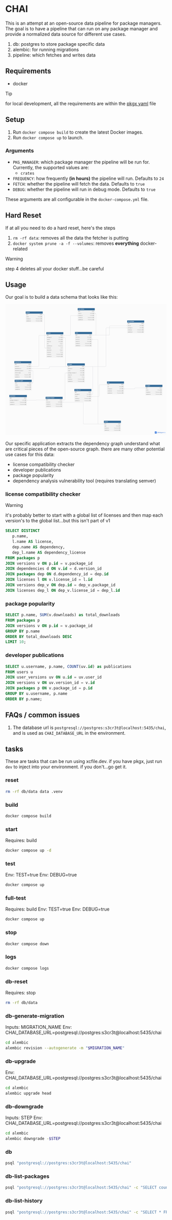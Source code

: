 # CHAI

This is an attempt at an open-source data pipeline for package managers. The goal is to
have a pipeline that can run on any package manager and provide a normalized data
source for different use cases.

1. db: postgres to store package specific data
1. alembic: for running migrations
1. pipeline: which fetches and writes data

## Requirements

- docker

> [!TIP]
>
> for local development, all the requirements are within the [pkgx yaml](pkgx.yaml) file

## Setup

1. Run `docker compose build` to create the latest Docker images.
2. Run `docker compose up` to launch.

### Arguments

- `PKG_MANAGER`: which package manager the pipeline will be run for. Currently, the
  supported values are:
  - `crates`
- `FREQUENCY`: how frequently **(in hours)** the pipeline will run. Defaults to `24`
- `FETCH`: whether the pipeline will fetch the data. Defaults to `true`
- `DEBUG`: whether the pipeline will run in debug mode. Defaults to `true`

These arguments are all configurable in the `docker-compose.yml` file.

## Hard Reset

If at all you need to do a hard reset, here's the steps

1. `rm -rf data`: removes all the data the fetcher is putting
2. `docker system prune -a -f --volumes`: removes **everything** docker-related

> [!WARNING]
>
> step 4 deletes all your docker stuff...be careful

<!-- this is handled now that alembic/psycopg2 are in pkgx -->
<!--
## Alembic Alternatives

- sqlx command line tool to manage migrations, alongside models for sqlx in rust
- vapor's migrations are written in swift
-->

## Usage

Our goal is to build a data schema that looks like this:

![db/CHAI_ERD.png](db/CHAI_ERD.png)

Our specific application extracts the dependency graph understand what are critical
pieces of the open-source graph. there are many other potential use cases for this data:

- license compatibility checker
- developer publications
- package popularity
- dependency analysis vulnerability tool (requires translating semver)

<!-- TODO: add these to the examples folder-->

### license compatibility checker

> [!WARNING]
>
> it's probably better to start with a global list of licenses and then map each
> version's to the global list...but this isn't part of v1

```sql
SELECT DISTINCT
   p.name,
   l.name AS license,
   dep.name AS dependency,
   dep_l.name AS dependency_license
FROM packages p
JOIN versions v ON p.id = v.package_id
JOIN dependencies d ON v.id = d.version_id
JOIN packages dep ON d.dependency_id = dep.id
JOIN licenses l ON v.license_id = l.id
JOIN versions dep_v ON dep.id = dep_v.package_id
JOIN licenses dep_l ON dep_v.license_id = dep_l.id
```

### package popularity

```sql
SELECT p.name, SUM(v.downloads) as total_downloads
FROM packages p
JOIN versions v ON p.id = v.package_id
GROUP BY p.name
ORDER BY total_downloads DESC
LIMIT 10;
```

### developer publications

```sql
SELECT u.username, p.name, COUNT(uv.id) as publications
FROM users u
JOIN user_versions uv ON u.id = uv.user_id
JOIN versions v ON uv.version_id = v.id
JOIN packages p ON v.package_id = p.id
GROUP BY u.username, p.name
ORDER BY p.name;
```

## FAQs / common issues

1. The database url is `postgresql://postgres:s3cr3t@localhost:5435/chai`, and is used
   as `CHAI_DATABASE_URL` in the environment.

## tasks

These are tasks that can be run using xcfile.dev. if you have pkgx, just run `dev` to
inject into your environment. if you don't...go get it.

### reset

```sh
rm -rf db/data data .venv
```

### build

```sh
docker compose build
```

### start

Requires: build

```sh
docker compose up -d
```

### test

Env: TEST=true
Env: DEBUG=true

```sh
docker compose up
```

### full-test

Requires: build
Env: TEST=true
Env: DEBUG=true

```sh
docker compose up
```

### stop

```sh
docker compose down
```

### logs

```sh
docker compose logs
```

### db-reset

Requires: stop

```sh
rm -rf db/data
```

### db-generate-migration

Inputs: MIGRATION_NAME
Env: CHAI_DATABASE_URL=postgresql://postgres:s3cr3t@localhost:5435/chai

```sh
cd alembic
alembic revision --autogenerate -m "$MIGRATION_NAME"
```

### db-upgrade

Env: CHAI_DATABASE_URL=postgresql://postgres:s3cr3t@localhost:5435/chai

```sh
cd alembic
alembic upgrade head
```

### db-downgrade

Inputs: STEP
Env: CHAI_DATABASE_URL=postgresql://postgres:s3cr3t@localhost:5435/chai

```sh
cd alembic
alembic downgrade -$STEP
```

### db

```sh
psql "postgresql://postgres:s3cr3t@localhost:5435/chai"
```

### db-list-packages

```sh
psql "postgresql://postgres:s3cr3t@localhost:5435/chai" -c "SELECT count(id) FROM packages;"
```

### db-list-history

```sh
psql "postgresql://postgres:s3cr3t@localhost:5435/chai" -c "SELECT * FROM load_history;"
```
